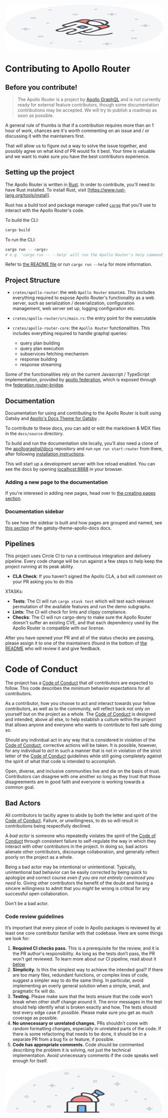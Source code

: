 <img src="https://raw.githubusercontent.com/apollographql/space-kit/main/src/illustrations/svgs/astronaut1.svg" width="100%" height="144">

# Contributing to Apollo Router

## Before you contribute!

> The Apollo Router is a project by [Apollo GraphQL] and is not currently ready for
> external feature contributors, though some documentation contributions may be
> accepted. We will try to publish a roadmap as soon as possible.

A general rule of thumbs is that if a contribution requires more than an 1 hour of work, chances are it's worth commenting on an issue and / or discussing it with the maintainers first.

That will allow us to figure out a way to solve the issue together, and possibly agree on what kind of PR would fix it best. Your time is valuable and we want to make sure you have the best contributors experience.

## Setting up the project

The Apollo Router is written in [Rust]. In order to contribute, you'll need to have Rust installed. To install Rust,
visit [https://www.rust-lang.org/tools/install].

Rust has a build tool and package manager called [`cargo`] that you'll use to interact with the Apollo Router's code.

To build the CLI:

```bash
cargo build
```

To run the CLI:

```bash
cargo run -- <args>
# e.g. 'cargo run -- --help' will run the Apollo Router's help command
```

Refer to [the README file](README.md) or run `cargo run --help` for more information.

[apollo graphql]: https://www.apollographql.com
[rust]: https://www.rust-lang.org/
[`cargo`]: https://doc.rust-lang.org/cargo/index.html
[https://www.rust-lang.org/tools/install]: https://www.rust-lang.org/tools/install

## Project Structure

- `crates/apollo-router`: the web `Apollo Router` sources. This includes everything required to expose Apollo Router's functionality as a web server, such as serialization / deserialization, configuration management, web server set up, logging configuration etc.

- `crates/apollo-router/src/main.rs`: the entry point for the executable

- `crates/apollo-router-core`: the `Apollo Router` functionalities. This includes everything required to handle graphql queries:
  - query plan building
  - query plan execution
  - subservices fetching mechanism
  - response building
  - response streaming

Some of the functionalities rely on the current Javascript / TypeScript implementation, provided by [apollo federation](https://github.com/apollographql/federation), which is exposed through the [federation router-bridge](https://github.com/apollographql/federation/tree/main/router-bridge).

## Documentation

Documentation for using and contributing to the Apollo Router is built using Gatsby
and [Apollo's Docs Theme for Gatsby](https://github.com/apollographql/gatsby-theme-apollo/tree/master/packages/gatsby-theme-apollo-docs)
.

To contribute to these docs, you can add or edit the markdown & MDX files in the `docs/source` directory.

To build and run the documentation site locally, you'll also need a clone of 
the [apollographql/docs](https://github.com/apollographql/docs/) repository
and run `npm run start:router` from there, after following 
[installation instructions](https://github.com/apollographql/docs/#developing-locally).

This will start up a development server with live reload enabled. You can see the docs by
opening [localhost:8888](http://localhost:8888) in your browser.

### Adding a new page to the documentation

If you're interesed in adding new pages, head over to [the creating pages section](https://github.com/apollographql/gatsby-theme-apollo/tree/master/packages/gatsby-theme-apollo-docs#creating-pages).

### Documentation sidebar

To see how the sidebar is built and how pages are grouped and named, see [this section](https://github.com/apollographql/gatsby-theme-apollo/tree/master/packages/gatsby-theme-apollo-docs#sidebarcategories) of the gatsby-theme-apollo-docs docs.

## Pipelines

This project uses Circle CI to run a continuous integration and delivery pipeline. Every code change will be run against a few steps to help keep the project running at its peak ability.

- **CLA Check**: If you haven’t signed the Apollo CLA, a bot will comment on your PR asking you to do this

XTASKs:

- **Tests**: The CI will run `cargo xtask test` which will test each relevant permutation of the available features and run the demo subgraphs.
- **Lints**: The CI will check for lints and clippy compliance.
- **Checks**: The CI will run cargo-deny to make sure the Apollo Router doesn't suffer an existing CVE, and that each dependency used by the Apollo Router is compatible with our license.

After you have opened your PR and all of the status checks are passing, please assign it to one of the maintainers (found in the bottom of [the README](./README.md#contributing) who will review it and give feedback.

# Code of Conduct

The project has a [Code of Conduct] that _all_ contributors are expected to follow. This code describes the _minimum_
behavior expectations for all contributors.

As a contributor, how you choose to act and interact towards your fellow contributors, as well as to the community, will
reflect back not only on yourself but on the project as a whole. The [Code of Conduct] is designed and intended, above all
else, to help establish a culture within the project that allows anyone and everyone who wants to contribute to feel
safe doing so.

Should any individual act in any way that is considered in violation of the
[Code of Conduct], corrective actions will be taken. It is possible, however, for any individual to _act_ in such a
manner that is not in violation of the strict letter of the [Code of Conduct] guidelines while still going completely
against the spirit of what that code is intended to accomplish.

Open, diverse, and inclusive communities live and die on the basis of trust. Contributors can disagree with one another
so long as they trust that those disagreements are in good faith and everyone is working towards a common goal.

## Bad Actors

All contributors to tacitly agree to abide by both the letter and spirit of the
[Code of Conduct]. Failure, or unwillingness, to do so will result in contributions being respectfully declined.

A _bad actor_ is someone who repeatedly violates the _spirit_ of the [Code of Conduct] through consistent failure to
self-regulate the way in which they interact with other contributors in the project. In doing so, bad actors alienate
other contributors, discourage collaboration, and generally reflect poorly on the project as a whole.

Being a bad actor may be intentional or unintentional. Typically, unintentional bad behavior can be easily corrected by
being quick to apologize and correct course _even if you are not entirely convinced you need to_. Giving other
contributors the benefit of the doubt and having a sincere willingness to admit that you _might_ be wrong is critical
for any successful open collaboration.

Don't be a bad actor.

[code of conduct]: https://github.com/apollographql/.github/blob/main/CODE_OF_CONDUCT.md

### Code review guidelines

It’s important that every piece of code in Apollo packages is reviewed by at least one core contributor familiar with that codebase. Here are some things we look for:

1. **Required CI checks pass.** This is a prerequisite for the review, and it is the PR author's responsibility. As long as the tests don’t pass, the PR won't get reviewed. To learn more about our CI pipeline, read about it [below](#pipelines)
2. **Simplicity.** Is this the simplest way to achieve the intended goal? If there are too many files, redundant functions, or complex lines of code, suggest a simpler way to do the same thing. In particular, avoid implementing an overly general solution when a simple, small, and pragmatic fix will do.
3. **Testing.** Please make sure that the tests ensure that the code won’t break when other stuff change around it. The error messages in the test should help identify what is broken exactly and how. The tests should test every edge case if possible. Please make sure you get as much coverage as possible.
4. **No unnecessary or unrelated changes.** PRs shouldn’t come with random formatting changes, especially in unrelated parts of the code. If there is some refactoring that needs to be done, it should be in a separate PR from a bug fix or feature, if possible.
5. **Code has appropriate comments.** Code should be commented describing the problem it is solving, not just the technical implementation. Avoid unnecessary comments if the code speaks well enough for itself.

<img src="https://raw.githubusercontent.com/apollographql/space-kit/main/src/illustrations/svgs/observatory.svg" width="100%" height="144">
